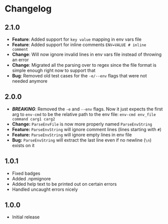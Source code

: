 # Changelog

## 2.1.0
- **Feature**: Added support for `key value` mapping in env vars file
- **Feature**: Added support for inline comments `ENV=VALUE # inline comment`
- **Change**: Will now ignore invalid lines in env vars file instead of throwing an error
- **Change**: Migrated all the parsing over to regex since the file format is simple enough right
now to support that
- **Bug**: Removed old test cases for the `-e/--env` flags that were not needed anymore

## 2.0.0
- ***BREAKING***: Removed the `-e` and `--env` flags. Now it just expects the first arg to `env-cmd` to be the relative path to the env file: `env-cmd env_file command carg1 carg2`
- **Change:** `ParseEnvFile` is now more properly named `ParseEnvString`
- **Feature:** `ParseEnvString` will ignore comment lines (lines starting with `#`)
- **Feature:** `ParseEnvString` will ignore empty lines in env file
- **Bug:** `ParseEnvString` will extract the last line even if no newline (`\n`) exists on it

## 1.0.1
- Fixed badges
- Added .npmignore
- Added help text to be printed out on certain errors
- Handled uncaught errors nicely

## 1.0.0
- Initial release
